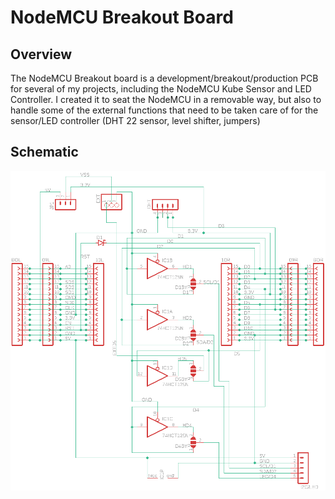 # NodeMCU Breakout Board

## Overview

The NodeMCU Breakout board is a development/breakout/production PCB for several of my projects, including the NodeMCU Kube Sensor and LED Controller. I created it to seat the NodeMCU in a removable way, but also to handle some of the external functions that need to be taken care of for the sensor/LED controller (DHT 22 sensor, level shifter, jumpers)

## Schematic


![Image](NodeMCU&#32;Breakout&#32;v.1.2/DHT&#32;Board-v.1.2.png)